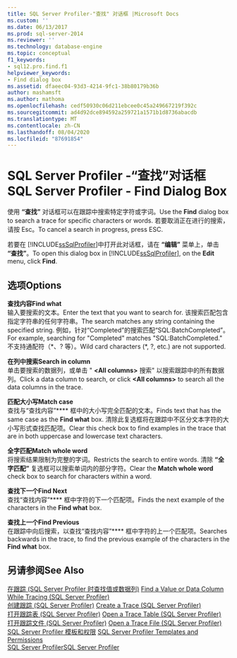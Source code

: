 ```yaml
---
title: SQL Server Profiler-"查找" 对话框 |Microsoft Docs
ms.custom: ''
ms.date: 06/13/2017
ms.prod: sql-server-2014
ms.reviewer: ''
ms.technology: database-engine
ms.topic: conceptual
f1_keywords:
- sql12.pro.find.f1
helpviewer_keywords:
- Find dialog box
ms.assetid: dfaeec04-93d3-4214-9fc1-38b80179b36b
author: mashamsft
ms.author: mathoma
ms.openlocfilehash: cedf50930c06d211ebcee0c45a249667219f392c
ms.sourcegitcommit: ad4d92dce894592a259721a1571b1d8736abacdb
ms.translationtype: MT
ms.contentlocale: zh-CN
ms.lasthandoff: 08/04/2020
ms.locfileid: "87691854"
---
```

# <a name="sql-server-profiler---find-dialog-box"></a><span data-ttu-id="8cbca-102">SQL Server Profiler -“查找”对话框</span><span class="sxs-lookup"><span data-stu-id="8cbca-102">SQL Server Profiler - Find Dialog Box</span></span>
  <span data-ttu-id="8cbca-103">使用 **“查找”** 对话框可以在跟踪中搜索特定字符或字词。</span><span class="sxs-lookup"><span data-stu-id="8cbca-103">Use the **Find** dialog box to search a trace for specific characters or words.</span></span> <span data-ttu-id="8cbca-104">若要取消正在进行的搜索，请按 Esc。</span><span class="sxs-lookup"><span data-stu-id="8cbca-104">To cancel a search in progress, press ESC.</span></span>  
  
 <span data-ttu-id="8cbca-105">若要在 [!INCLUDE[ssSqlProfiler](../includes/sssqlprofiler-md.md)]中打开此对话框，请在 **“编辑”** 菜单上，单击 **“查找”**。</span><span class="sxs-lookup"><span data-stu-id="8cbca-105">To open this dialog box in [!INCLUDE[ssSqlProfiler](../includes/sssqlprofiler-md.md)], on the **Edit** menu, click **Find**.</span></span>  
  
## <a name="options"></a><span data-ttu-id="8cbca-106">选项</span><span class="sxs-lookup"><span data-stu-id="8cbca-106">Options</span></span>  
 <span data-ttu-id="8cbca-107">**查找内容**</span><span class="sxs-lookup"><span data-stu-id="8cbca-107">**Find what**</span></span>  
 <span data-ttu-id="8cbca-108">输入要搜索的文本。</span><span class="sxs-lookup"><span data-stu-id="8cbca-108">Enter the text that you want to search for.</span></span> <span data-ttu-id="8cbca-109">该搜索匹配包含指定字符串的任何字符串。</span><span class="sxs-lookup"><span data-stu-id="8cbca-109">The search matches any string containing the specified string.</span></span> <span data-ttu-id="8cbca-110">例如，针对“Completed”的搜索匹配“SQL:BatchCompleted”。</span><span class="sxs-lookup"><span data-stu-id="8cbca-110">For example, searching for "Completed" matches "SQL:BatchCompleted."</span></span> <span data-ttu-id="8cbca-111">不支持通配符（\*、? 等）。</span><span class="sxs-lookup"><span data-stu-id="8cbca-111">Wild card characters (\*, ?, etc.) are not supported.</span></span>  
  
 <span data-ttu-id="8cbca-112">**在列中搜索**</span><span class="sxs-lookup"><span data-stu-id="8cbca-112">**Search in column**</span></span>  
 <span data-ttu-id="8cbca-113">单击要搜索的数据列，或单击 " **\<All columns>** 搜索" 以搜索跟踪中的所有数据列。</span><span class="sxs-lookup"><span data-stu-id="8cbca-113">Click a data column to search, or click **\<All columns>** to search all the data columns in the trace.</span></span>  
  
 <span data-ttu-id="8cbca-114">**匹配大小写**</span><span class="sxs-lookup"><span data-stu-id="8cbca-114">**Match case**</span></span>  
 <span data-ttu-id="8cbca-115">查找与“查找内容”\*\*\*\* 框中的大小写完全匹配的文本。</span><span class="sxs-lookup"><span data-stu-id="8cbca-115">Finds text that has the same case as the **Find what** box.</span></span> <span data-ttu-id="8cbca-116">清除此复选框将在跟踪中不区分文本字符的大小写形式查找匹配项。</span><span class="sxs-lookup"><span data-stu-id="8cbca-116">Clear this check box to find examples in the trace that are in both uppercase and lowercase text characters.</span></span>  
  
 <span data-ttu-id="8cbca-117">**全字匹配**</span><span class="sxs-lookup"><span data-stu-id="8cbca-117">**Match whole word**</span></span>  
 <span data-ttu-id="8cbca-118">将搜索结果限制为完整的字词。</span><span class="sxs-lookup"><span data-stu-id="8cbca-118">Restricts the search to entire words.</span></span> <span data-ttu-id="8cbca-119">清除 **“全字匹配”** 复选框可以搜索单词内的部分字符。</span><span class="sxs-lookup"><span data-stu-id="8cbca-119">Clear the **Match whole word** check box to search for characters within a word.</span></span>  
  
 <span data-ttu-id="8cbca-120">**查找下一个**</span><span class="sxs-lookup"><span data-stu-id="8cbca-120">**Find Next**</span></span>  
 <span data-ttu-id="8cbca-121">查找“查找内容”\*\*\*\* 框中字符的下一个匹配项。</span><span class="sxs-lookup"><span data-stu-id="8cbca-121">Finds the next example of the characters in the **Find what** box.</span></span>  
  
 <span data-ttu-id="8cbca-122">**查找上一个**</span><span class="sxs-lookup"><span data-stu-id="8cbca-122">**Find Previous**</span></span>  
 <span data-ttu-id="8cbca-123">在跟踪中向后搜索，以查找“查找内容”\*\*\*\* 框中字符的上一个匹配项。</span><span class="sxs-lookup"><span data-stu-id="8cbca-123">Searches backwards in the trace, to find the previous example of the characters in the **Find what** box.</span></span>  
  
## <a name="see-also"></a><span data-ttu-id="8cbca-124">另请参阅</span><span class="sxs-lookup"><span data-stu-id="8cbca-124">See Also</span></span>  
 <span data-ttu-id="8cbca-125">[在跟踪 &#40;SQL Server Profiler 时查找值或数据列&#41;](../tools/sql-server-profiler/find-a-value-or-data-column-while-tracing-sql-server-profiler.md) </span><span class="sxs-lookup"><span data-stu-id="8cbca-125">[Find a Value or Data Column While Tracing &#40;SQL Server Profiler&#41;](../tools/sql-server-profiler/find-a-value-or-data-column-while-tracing-sql-server-profiler.md) </span></span>  
 <span data-ttu-id="8cbca-126">[创建跟踪 &#40;SQL Server Profiler&#41;](../tools/sql-server-profiler/create-a-trace-sql-server-profiler.md) </span><span class="sxs-lookup"><span data-stu-id="8cbca-126">[Create a Trace &#40;SQL Server Profiler&#41;](../tools/sql-server-profiler/create-a-trace-sql-server-profiler.md) </span></span>  
 <span data-ttu-id="8cbca-127">[打开跟踪表 &#40;SQL Server Profiler&#41;](../tools/sql-server-profiler/open-a-trace-table-sql-server-profiler.md) </span><span class="sxs-lookup"><span data-stu-id="8cbca-127">[Open a Trace Table &#40;SQL Server Profiler&#41;](../tools/sql-server-profiler/open-a-trace-table-sql-server-profiler.md) </span></span>  
 <span data-ttu-id="8cbca-128">[打开跟踪文件 &#40;SQL Server Profiler&#41;](../tools/sql-server-profiler/open-a-trace-file-sql-server-profiler.md) </span><span class="sxs-lookup"><span data-stu-id="8cbca-128">[Open a Trace File &#40;SQL Server Profiler&#41;](../tools/sql-server-profiler/open-a-trace-file-sql-server-profiler.md) </span></span>  
 <span data-ttu-id="8cbca-129">[SQL Server Profiler 模板和权限](../tools/sql-server-profiler/sql-server-profiler-templates-and-permissions.md) </span><span class="sxs-lookup"><span data-stu-id="8cbca-129">[SQL Server Profiler Templates and Permissions](../tools/sql-server-profiler/sql-server-profiler-templates-and-permissions.md) </span></span>  
 [<span data-ttu-id="8cbca-130">SQL Server Profiler</span><span class="sxs-lookup"><span data-stu-id="8cbca-130">SQL Server Profiler</span></span>](../tools/sql-server-profiler/sql-server-profiler.md)  
  
  
